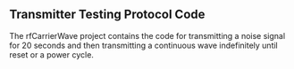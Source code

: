 ## Transmitter Testing Protocol Code

The rfCarrierWave project contains the code for transmitting a noise signal for 20 seconds and then transmitting a continuous wave indefinitely until reset or a power cycle.